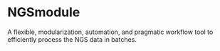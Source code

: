# NGSmodule

A flexible, modularization, automation, and pragmatic workflow tool to efficiently process the NGS data in batches.

